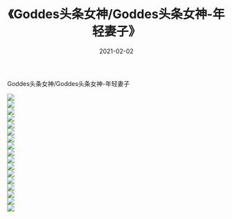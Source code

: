 ﻿---
layout: post
title:  《Goddes头条女神/Goddes头条女神-年轻妻子》
date:   2021-02-02
img: http://img.660000.xyz/Sharelink/网络美图/2021/Goddes头条女神/Goddes头条女神-年轻妻子/000.jpg
categories: [美女, 清纯, 唯美]
---

Goddes头条女神/Goddes头条女神-年轻妻子

 ![](http://img.660000.xyz/Sharelink/网络美图/2021/Goddes头条女神/Goddes头条女神-年轻妻子/001.jpg) <br>![](http://img.660000.xyz/Sharelink/网络美图/2021/Goddes头条女神/Goddes头条女神-年轻妻子/002.jpg) <br>![](http://img.660000.xyz/Sharelink/网络美图/2021/Goddes头条女神/Goddes头条女神-年轻妻子/003.jpg) <br>![](http://img.660000.xyz/Sharelink/网络美图/2021/Goddes头条女神/Goddes头条女神-年轻妻子/004.jpg) <br>![](http://img.660000.xyz/Sharelink/网络美图/2021/Goddes头条女神/Goddes头条女神-年轻妻子/005.jpg) <br>![](http://img.660000.xyz/Sharelink/网络美图/2021/Goddes头条女神/Goddes头条女神-年轻妻子/006.jpg) <br>![](http://img.660000.xyz/Sharelink/网络美图/2021/Goddes头条女神/Goddes头条女神-年轻妻子/007.jpg) <br>![](http://img.660000.xyz/Sharelink/网络美图/2021/Goddes头条女神/Goddes头条女神-年轻妻子/008.jpg) <br>![](http://img.660000.xyz/Sharelink/网络美图/2021/Goddes头条女神/Goddes头条女神-年轻妻子/009.jpg) <br>![](http://img.660000.xyz/Sharelink/网络美图/2021/Goddes头条女神/Goddes头条女神-年轻妻子/010.jpg) <br>![](http://img.660000.xyz/Sharelink/网络美图/2021/Goddes头条女神/Goddes头条女神-年轻妻子/011.jpg) <br>![](http://img.660000.xyz/Sharelink/网络美图/2021/Goddes头条女神/Goddes头条女神-年轻妻子/012.jpg) <br>![](http://img.660000.xyz/Sharelink/网络美图/2021/Goddes头条女神/Goddes头条女神-年轻妻子/013.jpg) <br>![](http://img.660000.xyz/Sharelink/网络美图/2021/Goddes头条女神/Goddes头条女神-年轻妻子/014.jpg) <br>![](http://img.660000.xyz/Sharelink/网络美图/2021/Goddes头条女神/Goddes头条女神-年轻妻子/015.jpg) <br>![](http://img.660000.xyz/Sharelink/网络美图/2021/Goddes头条女神/Goddes头条女神-年轻妻子/016.jpg) <br>![](http://img.660000.xyz/Sharelink/网络美图/2021/Goddes头条女神/Goddes头条女神-年轻妻子/017.jpg) <br>
